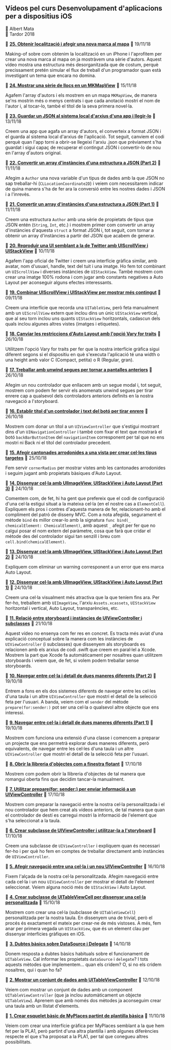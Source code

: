 ## Vídeos pel curs Desenvolupament d'aplicacions per a dispositius iOS

<div>👤 Albert Mata</div>
<div>📅 Tardor 2018</div>

📲 [__25. Obtenir localització i afegir una nova marca al mapa__](https://www.youtube.com/watch?v=2p_dedQW01I) 🔗 19/11/18

Making-of sobre com obtenim la localització en un iPhone i l'aprofitem per crear una nova marca al mapa on ja mostràvem una sèrie d'autors. Aquest vídeo mostra una estructura més desorganitzada que de costum, perquè precissament pretén simular el flux de treball d'un programador quan està investigant un tema que encara no domina.

📲 [__24. Mostrar una sèrie de llocs en un MKMapView__](https://www.youtube.com/watch?v=hgljOh5WRIA) 🔗 15/11/18

Agafem l'array d'autors i els mostrem en un mapa `MKMapView`, de manera se'ns mostrin més o menys centrats i que cada anotació mostri el nom de l'autor i, al tocar-lo, també el títol de la seva primera novel·la.

📲 [__23. Guardar un JSON al sistema local d'arxius d'una app i llegir-lo__](https://www.youtube.com/watch?v=xUYibiD1C_Y) 🔗 13/11/18

Creem una app que agafa un array d'autors, el converteix a format JSON i el guarda al sistema local d'arxius de l'aplicació. Tot seguit, canviem el codi perquè quan l'app torni a obrir-se llegeixi l'arxiu .json que prèviament s'ha guardat i sigui capaç de recuperar el contingut JSON i convertir-lo de nou en l'array d'autors original.

📲 [__22. Convertir un array d'instàncies d'una estructura a JSON (Part 2)__](https://www.youtube.com/watch?v=mUGNjBoGSyc) 🔗 11/11/18

Afegim a `Author` una nova variable d'un tipus de dades amb la que JSON no sap treballar-hi (`CLLocationCoordinate2D`) i veiem com necessitarem indicar de quina manera s'ha de fer ara la conversió entre les nostres dades i JSON i a l'inrevès.

📲 [__21. Convertir un array d'instàncies d'una estructura a JSON (Part 1)__](https://www.youtube.com/watch?v=zGkL2hypP9I) 🔗 11/11/18

Creem una estructura `Author` amb una sèrie de propietats de tipus que JSON entén (`String`, `Int`, etc.) i mostrem primer com convertir un array d'instàncies d'aquesta `struct` a format JSON i, tot seguit, com tornar a obtenir un array d'instàncies a partir del JSON que acabem de generar.

📲 [__20. Reproduir una UI semblant a la de Twitter amb UIScrollView i UIStackView__](https://www.youtube.com/watch?v=135vCpVc0VY) 🔗 10/11/18

Agafem l'app oficial de Twitter i creem una interfície gràfica similar, amb avatar, nom d'usuari, handle, text del tuit i una imatge. Ho fem tot combinant un `UIScrollView` i diverses instàncies de `UIStackView`. També mostrem com crear una imatge 100% rodona i com jugar amb constants negatives a Auto Layout per aconseguir alguns efectes interessants.

📲 [__19. Combinar UIScrollView i UIStackView per mostrar més contingut__](https://www.youtube.com/watch?v=yteNqD3XQq8) 🔗 09/11/18

Creem una interfície que recorda una `UITableView`, però feta manualment amb un `UIScrollView` extern que inclou dins un únic `UIStackView` vertical, que al seu torn inclou uns quants `UIStackView` horitzontals, cadascun dels quals inclou algunes altres vistes (imatges i etiquetes).

📲 [__18. Canviar les restriccions d'Auto Layout amb l'opció Vary for traits__](https://www.youtube.com/watch?v=zGs_WXbHYpg) 🔗 26/10/18

Utilitzem l'opció Vary for traits per fer que la nostra interfície gràfica sigui diferent segons si el dispositiu en què s'executa l'aplicació té una width o una height amb valor C (Compact, petita) o R (Regular, gran).

📲 [__17. Treballar amb unwind segues per tornar a pantalles anteriors__](https://www.youtube.com/watch?v=sJf4zR88e0c) 🔗 26/10/18

Afegim un nou controlador que enllacem amb un segue modal i, tot seguit, mostrem com podem fer servir els anomenats unwind segues per tirar enrere cap a qualsevol dels controladors anteriors definits en la nostra navegació a l'storyboard. 

📲 [__16. Establir títol d'un controlador i text del botó per tirar enrere__](https://www.youtube.com/watch?v=qfsTZl81PYI) 🔗 26/10/18

Mostrem com donar un títol a un `UIViewController` que s'estigui mostrant dins d'un `UINavigationController` i també com fixar el text que mostrarà el botó `backBarButtonItem` del `navigationItem` corresponent per tal que no ens mostri ni Back ni el títol del controlador precedent. 

📲 [__15. Afegir cantonades arrodonides a una vista per crear cel·les tipus targetes__](https://www.youtube.com/watch?v=xMMdeREEBA0) 🔗 25/10/18

Fem servir `cornerRadius` per mostrar vistes amb les cantonades arrodonides i seguim jugant amb propietats bàsiques d'Auto Layout.

📲 [__14. Dissenyar cel·la amb UIImageView, UIStackView i Auto Layout (Part 3)__](https://www.youtube.com/watch?v=4in4skNGgg8) 🔗 24/10/18

Comentem com, de fet, hi ha gent que prefereix que el codi de configuració d'una cel·la estigui situat a la mateixa cel·la (en el nostre cas a `ElementCell`). Expliquem els pros i contres d'aquesta manera de fer, relacionant-ho amb el compliment del patró de disseny MVC. Com a nota afegida, segurament el mètode `bind` és millor crear-lo amb la signatura `func bind(_ chemicalElement: ChemicalElement)`, amb aquest `_` afegit per fer que no calgui posar el nom extern del paràmetre, cosa que farà que cridar el mètode des del controlador sigui tan senzill i breu com `cell.bind(chemicalElement)`.

📲 [__13. Dissenyar cel·la amb UIImageView, UIStackView i Auto Layout (Part 2)__](https://www.youtube.com/watch?v=ny_9kDjdYys) 🔗 24/10/18

Expliquem com eliminar un warning corresponent a un error que ens marca Auto Layout.

📲 [__12. Dissenyar cel·la amb UIImageView, UIStackView i Auto Layout (Part 1)__](https://www.youtube.com/watch?v=SLQctjsP_Bw) 🔗 24/10/18

Creem una cel·la visualment més atractiva que la que teníem fins ara. Per fer-ho, treballem amb `UIImageView`, l'arxiu `Assets.xcassets`, `UIStackView` horitzontal i vertical, Auto Layout, transparències, etc.

📲 [__11. Relació entre storyboard i instàncies de UIViewController i subclasses__](https://www.youtube.com/watch?v=9_oWYB5bke4) 🔗 21/10/18

Aquest vídeo no ensenya com fer res en concret. Es tracta més aviat d'una explicació conceptual sobre la manera com les instàncies de `UIViewController` (i subclasses) que dissenyem als storyboards es relacionen amb els arxius de codi .swift que creem en paral·lel a Xcode. Mostrem la part que Xcode fa automàticament per nosaltres quan utilitzem storyboards i veiem que, de fet, si volem podem treballar sense storyboards.

📲 [__10. Navegar entre cel·la i detall de dues maneres diferents (Part 2)__](https://www.youtube.com/watch?v=TFH4b-wfhDc) 🔗 19/10/18

Entrem a fons en els dos sistemes diferents de navegar entre les cel·les d'una taula i un altre `UIViewController` que mostri el detall de la selecció feta per l'usuari. A banda, veiem com el `sender` del mètode `prepare(for:sender:)` pot ser una cel·la o qualsevol altre objecte que ens interessi.

📲 [__9. Navegar entre cel·la i detall de dues maneres diferents (Part 1)__](https://www.youtube.com/watch?v=1YYDt11yWgQ) 🔗 19/10/18

Mostrem com funciona una extensió d'una classe i comencem a preparar un projecte que ens permetrà explorar dues maneres diferents, però equivalents, de navegar entre les cel·les d'una taula i un altre `UIViewController` que mostri el detall de la selecció feta per l'usuari.

📲 [__8. Obrir la llibreria d'objectes com a finestra flotant__](https://www.youtube.com/watch?v=7QO8091E5k4) 🔗 17/10/18

Mostrem com podem obrir la llibreria d'objectes de tal manera que romangui oberta fins que decidim tancar-la manualment.

📲 [__7. Utilitzar prepare(for: sender:) per enviar informació a un UIViewController__](https://www.youtube.com/watch?v=vVK9R8gVOrE) 🔗 17/10/18

Mostrem com preparar la navegació entre la nostra cel·la personalitzada i el nou controlador que hem creat als vídeos anteriors, de tal manera que quan el controlador de destí es carregui mostri la informació de l'element que s'ha seleccionat a la taula.

📲 [__6. Crear subclasse de UIViewController i utilitzar-la a l'storyboard__](https://www.youtube.com/watch?v=wQHTfJbX9HI) 🔗 17/10/18

Creem una subclasse de `UIViewController` i expliquem quan és necessari fer-ho i per què ho fem en comptes de treballar directament amb instàncies de `UIViewController`. 

📲 [__5. Afegir navegació entre una cel·la i un nou UIViewController__](https://www.youtube.com/watch?v=8YpZ4KtJajY) 🔗 16/10/18

Fixem l'alçada de la nostra cel·la personalitzada. Afegim navegació entre cada cel·la i un nou `UIViewController` per mostrar el detall de l'element seleccionat. Veiem alguna noció més de `UIStackView` i Auto Layout.

📲 [__4. Crear subclasse de UITableViewCell per dissenyar una cel·la personalitzada__](https://www.youtube.com/watch?v=tu1jRishhYw) 🔗 15/10/18

Mostrem com crear una cel·la (subclasse de `UITableViewCell`) personalitzada per la nostra taula. En dissenyem una de trivial, però el procés és exactament el mateix per crear-ne de més vistoses. A més, fem anar per primera vegada un `UIStackView`, que és un element clau per dissenyar interfícies gràfiques en iOS.

📲 [__3. Dubtes bàsics sobre DataSource i Delegate__](https://www.youtube.com/watch?v=oPVBzuiDK9M) 🔗 14/10/18

Donem resposta a dubtes bàsics habituals sobre el funcionament de `UITableView`. Cal informar les propietats `dataSource` i `delegate`? I tots aquests mètodes que implementem... quan els cridem? O, si no els cridem nosaltres, qui i quan ho fa?

📲 [__2. Mostrar un conjunt de dades amb UITableViewController__](https://www.youtube.com/watch?v=ymo82HkMGbM) 🔗 12/10/18

Veiem com mostrar un conjunt de dades amb un component `UITableViewController` (que ja inclou automàticament un objecte `UITableView`). Aprenem que amb només dos mètodes ja aconseguim crear una taula amb un llistat d'elements.

📲 [__1. Crear esquelet bàsic de MyPlaces partint de plantilla bàsica__](https://www.youtube.com/watch?v=H8hCPuDTiEg) 🔗 11/10/18

Veiem com crear una interfície gràfica per MyPlaces semblant a la que hem fet per la PLA1, però partint d'una altra plantilla i amb algunes diferències respecte el que s'ha proposat a la PLA1, per tal que conegueu altres possibilitats.

